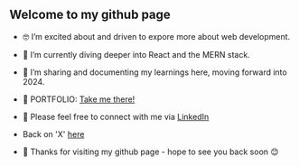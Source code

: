 <h2>Welcome to my github page</h2>

- 🤓 I’m excited about and driven to expore more about web development.
- 🌱 I’m currently diving deeper into React and the MERN stack.
  
- 📝 I’m sharing and documenting my learnings here, moving forward into 2024.
- 🚨 PORTFOLIO: <a href="https://james-alderman-developer-portfolio.netlify.app/">Take me there!</a>
  
- 📲 Please feel free to connect with me via <a href="https://www.linkedin.com/in/jamespalderman/">LinkedIn</a>
- Back on 'X' <a href="https://twitter.com/_JamesCodes">here</a>
- 👋 Thanks for visiting my github page - hope to see you back soon 😊

